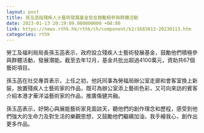 ```yaml
---
layout: post
title: 孫玉菡指殘疾人士藝術發展基金旨在鼓勵極參與群體活動
date: 2023-01-13 20:19:09.000000000 +08:00
link: https://news.rthk.hk/rthk/ch/component/k2/1683813-20230113.htm
categories: rthk
---
```


勞工及福利局局長孫玉菡表示，政府設立殘疾人士藝術發展基金，鼓勵他們積極參與群體活動，發展潛能。截至去年12月，基金共批出超過4100萬元，資助共67個藝術項目。

孫玉菡在社交專頁表示，上任之初，他託同事為勞福局辦公室走廊和會客室換上新裝，放置殘疾人士藝術家的作品，既可為辦公室添上藝術色彩，又可向來訪的賓客介紹本港才華洋溢藝術家的作品，推廣傷健共融。

孫玉菡表示，好開心與展能藝術家見面談天，聽他們的創作理念和歷程，感受到他們強大的生命力及對生活的樂觀思想，又鼓勵他們繼續加油，我手繪我心，創作出更多作品。

